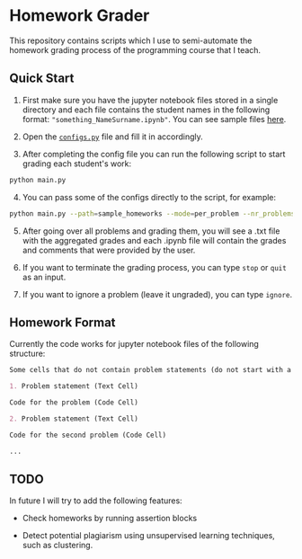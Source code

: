 # Homework Grader

This repository contains scripts which I use to semi-automate the homework grading process of the programming course that I teach.

## Quick Start

1. First make sure you have the jupyter notebook files stored in
 a single directory and each file contains the student names in the following format: ``"something_NameSurname.ipynb"``. 
 You can see sample files [here](https://github.com/NshanPotikyan/HomeworkGrader/tree/master/sample_homeworks). 

2. Open the [``configs.py``](https://github.com/NshanPotikyan/HomeworkGrader/blob/master/configs.py) file and
 fill it in accordingly. 
 
3. After completing the config file you can run the following script to start grading each student's work:

```bash
python main.py
``` 

4. You can pass some of the configs directly to the script, for example:

```bash
python main.py --path=sample_homeworks --mode=per_problem --nr_problems=2
```

5. After going over all problems and grading them, 
you will see a .txt file with the aggregated grades and each .ipynb file will contain the grades and 
comments that were provided by the user.

6. If you want to terminate the grading process, you can type ``stop`` or ``quit`` as an input.

7. If you want to ignore a problem (leave it ungraded), you can type ``ignore``.

## Homework Format

Currently the code works for jupyter notebook files of the following structure:

```markdown
Some cells that do not contain problem statements (do not start with a number)

1. Problem statement (Text Cell)

Code for the problem (Code Cell)

2. Problem statement (Text Cell)

Code for the second problem (Code Cell)

...

```

## TODO

In future I will try to add the following features:

* Check homeworks by running assertion blocks

* Detect potential plagiarism using unsupervised learning techniques, such as clustering.
